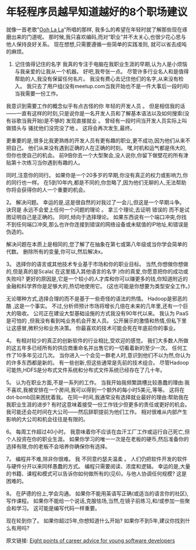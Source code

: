 年轻程序员越早知道越好的8个职场建议
==

就像一首老歌"[Ooh La La](http://en.wikipedia.org/wiki/Ooh_La_La_(Faces_song))"所唱的那样, 我多么的希望在年轻时就了解那些现在琢磨出来的门道呢。 那时候,我只喜欢编码,而对“职业”并不太关心,也很少花心思与他人保持良好关系。 现在想想,只需要遵循一些简单的实践准则, 就可以省去成吨的麻烦。

1. 记住值得记住的名字  我真的专注于电脑在我职业生涯的早期,认为人是小烦恼与我亲爱的让我从一个机器。 好吧,我夸张一点。 尽管许多行业名人和是值得帮助的人,我没有保留任何名片。 我没有费心去记住他们的名字,从来没有检入。 我只去了用户组(没有meetup.com当我开始也不是一件大事后一段时间)当我需要一份工作。

我意识到需要工作的概念似乎有点古怪的你 年轻的开发人员 。 但是相信我的话——一直有这样的时刻,只是说你是一名开发人员和了解基本语法以及如何搜索(没有谷歌当我开始)是不够的 发现直接就业 。 曾经有一段时间当开发人员实际上叫做猎头与 骚扰他们没完没了地 。 这将会再次发生,最终。

更重要的是,很多比我更熟练的开发人员有更有趣的职业,更不成功,因为他们从来不把自己。 他们从来没有遇到正确的人在正确的时刻。 嘿,时机和运气都是伟大的,但你也使自己的机会。 前9倍你去一个大型聚会,没人说你,你留下做壁花的所有津贴第十次练习当你遇到有趣的人。

同时,注意你的同行。 如果你是一个20多岁的早期,你没有真正的权力或影响力,你的同行也一样。 在5到10年内,都是不同的,你忽略了,因为他们无聊的人,无法帮助你将会获得你的人一个重要的机会。

2。 解决问题。 幸运的是,这是很自然的对我过了一会儿,但这是一个早期斗争。 诀窍是 永远不会爱上任何一个问题的理论 。 拿三个理论,去证明 错误的 而不是试图证明自己是正确的。 同时,倾向于选择理论。 如果东西说有一个端口冲突,你找不到任何端口冲突,那么也许你连接到错误的网络设备或未赋值的IP地址,和错误是伪造的。

解决问题在本质上是相同的,您了解了在抽象在第七或第八年级或当你学会简单的代数。 删除所有的变量,你可以,然后解决x。

3。 选择你的语言或其他技术专业基于市场和你的职业目标。 当然,你想做你想做的,但是真的是Scala( 在这里插入其他语言的名字 )你的真爱,你愿意把你的成功或失败吗? 更好的原因是,它是一个较小的人才库和你可以赚更多的钱,你知道附近的金融和科学界你是足够大的,热切地使用它。 (这也可能是你想要为类型安全工作。)

无论哪种方式,选择合理的而不是基于一些奇怪的语法的热情。 Hadoop是邪恶的酷 ,这是一个事实。 不过,分析师预计市场将增长几倍在未来的几年里,还有一个巨大的吸收。 公司正在建设大型基础设施的方式我没有90年代以来。 我认为 PaaS是可怕的 ,但我没有看到吨业务机会开发人员。 公开展示的激情和热情,但私下里让这感冒,微积分和业务决策。 你最喜欢的技术可能会死在年底前你的事业。

4。 有相对较少的真正的创新软件的行业相比,受欢迎的感觉。 我们大多数人所做的这五年多已经所有的供应商重命名并出售它的一切看着新的至少一次。 任何工作了10多年见过几次。 当你进入一个会见一群老人时,意识到他们不以为然,你认为的许多东西都是新的。 有一些创新,但这些通常是先前的技术组合。 尽管Hadoop可能热,HDFS是分布式文件系统和分布式文件系统已经存在了几十年。


5。 认为在职业方面,不是一系列的工作。 当我开始我频繁跳槽比较愚蠢的理由:我不喜欢,我被安排在一个房间,我可以得到一个额外的每小时5美元,等等。 这将在dot-bomb回来困扰着我。 在同一时间,我通常没有选择就业最好的理由:帮助我在我职业生涯的进步? 有时这意味着接受一份工作钱少但更多的责任或更好的机会。 我可能还会花时间在大公司——然后辞职提前为他们工作。 相对很难从内部产生影响的大公司和机会往往是有限的。


6。 每周工作超过40小时。 我意味着你不应该在血汗工厂工作或运行自己死亡,但个人投资在你的职业生涯。 如果你学习的唯一一次是在老板的硬币,然后准备你的选择有限,你的老板不会培养你确保你有选择。

7。 编程并不难,除非你很难。 我 不同意约瑟夫温柔 。 人们仍把软件开发的软件与硬件分开以来同样愚蠢的方式。 编程只需要阅读、浓度和逻辑。 幸运的是,大量的书籍、课程和模式可以告诉你如何做所有的(见6)。与他人协调任何规模? 这是 困难的。

8。 在萨德的份上,学会沟通。 如果你不能用英语写正确(或适当的语言你的社区),写作课程。 如果你不能给一个说话,克服怯场,当然,在镜子前练习,和/或参加一些聚会和学习。 这可能是编写代码一样重要。

现在轮到你了。 如果你超过5年,你想知道什么开始? 如果你不到5年,建议你找到什么有用吗?







原文链接: [Eight points of career advice for young software developers](http://www.javaworld.com/article/2597522/learn-java/what-i-wish-id-known-starting-out-as-a-programmer.html)

